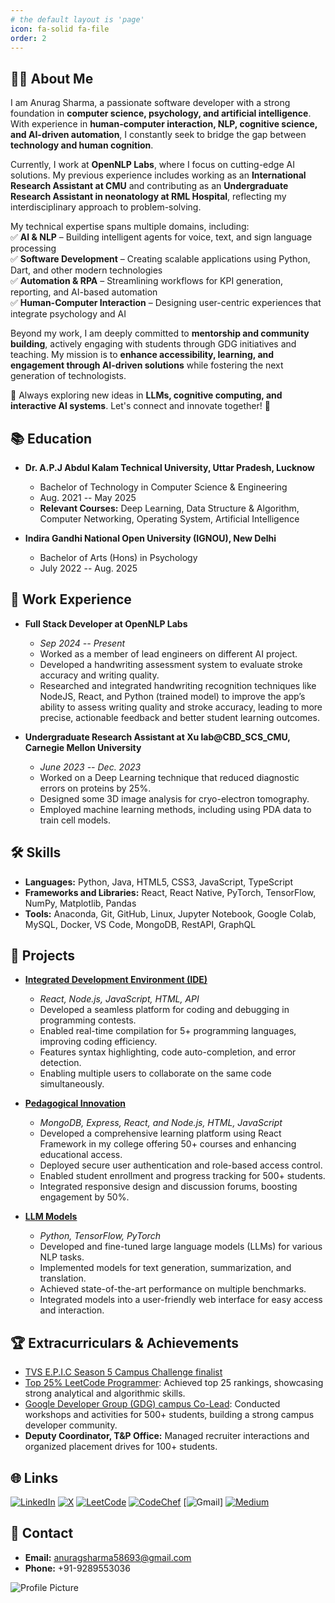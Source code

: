 ```yaml
---
# the default layout is 'page'
icon: fa-solid fa-file
order: 2
---
```



## 🧑‍💼 About Me 


I am Anurag Sharma, a passionate software developer with a strong foundation in **computer science, psychology, and artificial intelligence**. With experience in **human-computer interaction, NLP, cognitive science, and AI-driven automation**, I constantly seek to bridge the gap between **technology and human cognition**.  

Currently, I work at **OpenNLP Labs**, where I focus on cutting-edge AI solutions. My previous experience includes working as an **International Research Assistant at CMU** and contributing as an **Undergraduate Research Assistant in neonatology at RML Hospital**, reflecting my interdisciplinary approach to problem-solving.  

My technical expertise spans multiple domains, including:  
✅ **AI & NLP** – Building intelligent agents for voice, text, and sign language processing  
✅ **Software Development** – Creating scalable applications using Python, Dart, and other modern technologies  
✅ **Automation & RPA** – Streamlining workflows for KPI generation, reporting, and AI-based automation  
✅ **Human-Computer Interaction** – Designing user-centric experiences that integrate psychology and AI  

Beyond my work, I am deeply committed to **mentorship and community building**, actively engaging with students through GDG initiatives and teaching. My mission is to **enhance accessibility, learning, and engagement through AI-driven solutions** while fostering the next generation of technologists.  

📌 Always exploring new ideas in **LLMs, cognitive computing, and interactive AI systems**. Let's connect and innovate together! 🚀  


## 📚 Education
- **Dr. A.P.J Abdul Kalam Technical University, Uttar Pradesh, Lucknow**
  - Bachelor of Technology in Computer Science & Engineering
  - Aug. 2021 -- May 2025
  - **Relevant Courses:** Deep Learning, Data Structure & Algorithm, Computer Networking, Operating System, Artificial Intelligence

- **Indira Gandhi National Open University (IGNOU), New Delhi**
  - Bachelor of Arts (Hons) in Psychology
  - July 2022 -- Aug. 2025

## 💼 Work Experience
- **Full Stack Developer at OpenNLP Labs**
  - *Sep 2024 -- Present*
  - Worked as a member of lead engineers on different AI project.
  - Developed a handwriting assessment system to evaluate stroke accuracy and writing quality.
  - Researched and integrated handwriting recognition techniques like NodeJS, React, and Python (trained model) to improve the app’s ability to assess writing quality and stroke accuracy, leading to more precise, actionable feedback and better student learning outcomes.

- **Undergraduate Research Assistant at Xu lab@CBD_SCS_CMU, Carnegie Mellon University**
  - *June 2023 -- Dec. 2023*
  - Worked on a Deep Learning technique that reduced diagnostic errors on proteins by 25%.
  - Designed some 3D image analysis for cryo-electron tomography.
  - Employed machine learning methods, including using PDA data to train cell models.

## 🛠️ Skills
- **Languages:** Python, Java, HTML5, CSS3, JavaScript, TypeScript
- **Frameworks and Libraries:** React, React Native, PyTorch, TensorFlow, NumPy, Matplotlib, Pandas
- **Tools:** Anaconda, Git, GitHub, Linux, Jupyter Notebook, Google Colab, MySQL, Docker, VS Code, MongoDB, RestAPI, GraphQL


## 📜 Projects
- **[Integrated Development Environment (IDE)](https://github.com/AnuragSharma5893/editor/tree/master)**
  - *React, Node.js, JavaScript, HTML, API*
  - Developed a seamless platform for coding and debugging in programming contests.
  - Enabled real-time compilation for 5+ programming languages, improving coding efficiency.
  - Features syntax highlighting, code auto-completion, and error detection.
  - Enabling multiple users to collaborate on the same code simultaneously.

- **[Pedagogical Innovation](https://github.com/AnuragSharma5893/Learning-Platform)**
  - *MongoDB, Express, React, and Node.js, HTML, JavaScript*
  - Developed a comprehensive learning platform using React Framework in my college offering 50+ courses and enhancing educational access.
  - Deployed secure user authentication and role-based access control.
  - Enabled student enrollment and progress tracking for 500+ students.
  - Integrated responsive design and discussion forums, boosting engagement by 50%.

- **[LLM Models](https://github.com/AnuragSharma5893/LLM_model)**
  - *Python, TensorFlow, PyTorch*
  - Developed and fine-tuned large language models (LLMs) for various NLP tasks.
  - Implemented models for text generation, summarization, and translation.
  - Achieved state-of-the-art performance on multiple benchmarks.
  - Integrated models into a user-friendly web interface for easy access and interaction.

## 🏆 Extracurriculars & Achievements
- [TVS E.P.I.C Season 5 Campus Challenge finalist](https://drive.google.com/file/d/1o-1MG2TmGHtGgUsqDkGZ6yANjcJmqye5/view?usp=sharing)
- [Top 25% LeetCode Programmer](https://leetcode.com/u/Itachi_uchiya/): Achieved top 25 rankings, showcasing strong analytical and algorithmic skills.
- [Google Developer Group (GDG) campus Co-Lead](https://gdg.community.dev/gdg-on-campus-mahatma-gandhi-missions-college-of-engineering-and-technology-noida-india/): Conducted workshops and activities for 500+ students, building a strong campus developer community.
- **Deputy Coordinator, T&P Office:** Managed recruiter interactions and organized placement drives for 100+ students.

## 🌐 Links

[![LinkedIn](https://img.shields.io/badge/LinkedIn-0A66C2.svg?style=for-the-badge&logo=LinkedIn&logoColor=white)](https://www.linkedin.com/in/anurag-sharma-6aa7ab216/)
[![X](https://img.shields.io/badge/X-000000.svg?style=for-the-badge&logo=X&logoColor=white)](https://x.com/anu0x7D4)
[![LeetCode](https://img.shields.io/badge/LeetCode-FFA116.svg?style=for-the-badge&logo=LeetCode&logoColor=white)](https://leetcode.com/u/Itachi_uchiya/)
[![CodeChef](https://img.shields.io/badge/CodeChef-5B4638.svg?style=for-the-badge&logo=CodeChef&logoColor=white)](https://www.codechef.com/users/minato1234)
[![Gmail](https://img.shields.io/badge/Gmail-D14836?style=for-the-badge&logo=gmail&logoColor=white)]
[![Medium](https://img.shields.io/badge/Medium-12100E?style=for-the-badge&logo=medium&logoColor=white)](https://medium.com/@anuragsharma58693)


## 📧 Contact
- **Email:** anuragsharma58693@gmail.com
- **Phone:** +91-9289553036

![Profile Picture](https://media.licdn.com/dms/image/v2/D5603AQEnoRb47TVAew/profile-displayphoto-shrink_200_200/profile-displayphoto-shrink_200_200/0/1726328681769?e=1744243200&v=beta&t=BadzCAffGFbrUEAMOupnZ6hKzle1MbnTRCHMzvuQ5zo)